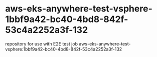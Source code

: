 # aws-eks-anywhere-test-vsphere-1bbf9a42-bc40-4bd8-842f-53c4a2252a3f-132
repository for use with E2E test job aws-eks-anywhere-test-vsphere:1bbf9a42-bc40-4bd8-842f-53c4a2252a3f-132

